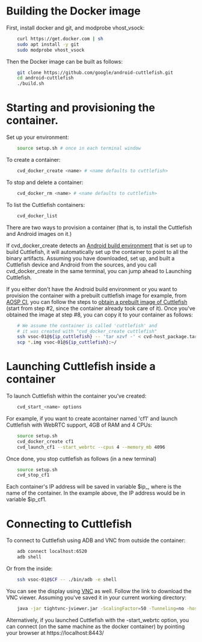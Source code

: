 # Building the Docker image

First, install docker and git, and modprobe vhost_vsock:

```bash
	curl https://get.docker.com | sh
	sudo apt install -y git
	sudo modprobe vhost_vsock
```

Then the Docker image can be built as follows:

```bash
	git clone https://github.com/google/android-cuttlefish.git
	cd android-cuttlefish
	./build.sh
```
# Starting and provisioning the container.

Set up your environment:

```bash
	source setup.sh # once in each terminal window
```

To create a container:

```bash
	cvd_docker_create <name> # <name defaults to cuttlefish>
```

To stop and delete a container:

```bash
	cvd_docker_rm <name> # <name defaults to cuttlefish>
```

To list the Cuttlefish containers:

```bash
	cvd_docker_list
```

There are two ways to provision a container (that is, to install the Cuttlefish
and Android images on it.)

If cvd_docker_create detects an [Android build
environment](https://source.android.com/setup/build/building) that is set up to
build Cuttlefish, it will automatically set up the container to point to all the
binary artifacts.  Assuming you have downloaded, set up, and built a Cuttlefish
device and Android from the sources, and you call cvd_docker_create in the same
terminal, you can jump ahead to Launching Cuttlefish.

If you either don't have the Android build environment or you want to provision
the container with a prebuilt cuttlefish image for example, from [AOSP
CI](htts://ci.android.com), you can follow the steps to [obtain a prebuilt image
of Cuttlefish](https://android.googlesource.com/device/google/cuttlefish/)
(start from step #2, since the container already took care of it). Once you've
obtained the image at step #8, you can copy it to your container as follows:

```bash
	# We assume the container is called 'cuttlefish' and
	# it was created with "cvd_docker_create cuttlefish"
	ssh vsoc-01@${ip_cuttlefish} -- 'tar xzvf -' < cvd-host_package.tar.gz
	scp *.img vsoc-01@${ip_cuttlefish}:~/
```

# Launching Cuttlefish inside a container

To launch Cuttlefish within the container you've created:

```bash
	cvd_start_<name> options
```

For example, if you want to create acontainer named 'cf1' and launch Cuttlefish
with WebRTC support, 4GB of RAM and 4 CPUs:

```bash
	source setup.sh
	cvd_docker_create cf1
	cvd_launch_cf1 --start_webrtc --cpus 4 --memory_mb 4096
```

Once done, you stop cuttlefish as follows (in a new terminal)

```bash
	source setup.sh
	cvd_stop_cf1
```

Each container's IP address will be saved in variable $ip_<name>, where <name>
is the name of the container.  In the example above, the IP address would be in
variable $ip_cf1.

# Connecting to Cuttlefish

To connect to Cuttlefish using ADB and VNC from outside the container:

```bash
	adb connect localhost:6520
	adb shell
```

Or from the inside:

```bash
	ssh vsoc-01@$CF -- ./bin/adb -e shell
```

You can see the display using [VNC](https://android.googlesource.com/device/google/cuttlefish/#so-you-want-to-see-cuttlefish) as well. Follow the link to download the VNC viewer. Assuming you've saved it in your current working directory:

```bash
	java -jar tightvnc-jviewer.jar -ScalingFactor=50 -Tunneling=no -host=localhost -port=6444
```

Alternatively, if you launched Cuttlefish with the -start_webrtc option, you can
connect (on the same machine as the docker container) by pointing your browser
at https://localhost:8443/
